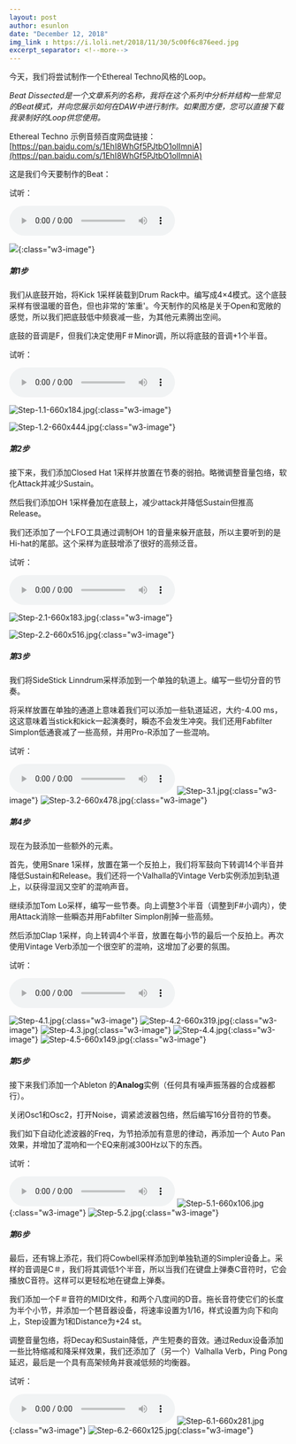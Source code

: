```yaml
---
layout: post
author: esunlon
date: "December 12, 2018"
img_link : https://i.loli.net/2018/11/30/5c00f6c876eed.jpg
excerpt_separator: <!--more-->
---
```

今天，我们将尝试制作一个Ethereal Techno风格的Loop。
<!--more-->
*Beat Dissected是一个文章系列的名称，我将在这个系列中分析并结构一些常见的Beat模式，并向您展示如何在DAW中进行制作。如果图方便，您可以直接下载我录制好的Loop供您使用。*

Ethereal Techno 示例音频百度网盘链接：[https://pan.baidu.com/s/1EhI8WhGf5PJtbO1oIImniA](https://pan.baidu.com/s/1EhI8WhGf5PJtbO1oIImniA)

这是我们今天要制作的Beat：

试听：

<audio src="https://f.cangg.cn:82/data/201812121708481827.mp3" controls="controls">  </audio>

![](https://i.loli.net/2018/12/12/5c10ab17821e6.png){:class="w3-image"}

##### 第1步

我们从底鼓开始，将Kick 1采样装载到Drum Rack中。编写成4×4模式。这个底鼓采样有很温暖的音色，但也非常的'笨重'。今天制作的风格是关于Open和宽敞的感觉，所以我们把底鼓低中频衰减一些，为其他元素腾出空间。

底鼓的音调是F，但我们决定使用F＃Minor调，所以将底鼓的音调+1个半音。

试听：

<audio src="https://f.cangg.cn:82/data/201812121706466752.mp3" controls="controls">  </audio>


![Step-1.1-660x184.jpg](https://i.loli.net/2018/12/12/5c10ab21ab736.jpg){:class="w3-image"}

![Step-1.2-660x444.jpg](https://i.loli.net/2018/12/12/5c10ab4456f99.jpg){:class="w3-image"}


##### 第2步

接下来，我们添加Closed Hat 1采样并放置在节奏的弱拍。略微调整音量包络，软化Attack并减少Sustain。

然后我们添加OH 1采样叠加在底鼓上，减少attack并降低Sustain但推高Release。

我们还添加了一个LFO工具通过调制OH 1的音量来躲开底鼓，所以主要听到的是Hi-hat的尾部。这个采样为底鼓增添了很好的高频泛音。

试听：

<audio src="https://f.cangg.cn:82/data/201812121710559337.mp3" controls="controls">  </audio>


![Step-2.1-660x183.jpg](https://i.loli.net/2018/12/12/5c10ab1caa6f1.jpg){:class="w3-image"}



![Step-2.2-660x516.jpg](https://i.loli.net/2018/12/12/5c10ab49768e4.jpg){:class="w3-image"}


##### 第3步

我们将SideStick Linndrum采样添加到一个单独的轨道上。编写一些切分音的节奏。

将采样放置在单独的通道上意味着我们可以添加一些轨道延迟，大约-4.00 ms，这这意味着当stick和kick一起演奏时，瞬态不会发生冲突。我们还用Fabfilter Simplon低通衰减了一些高频，并用Pro-R添加了一些混响。

试听：

<audio src="http://f.cangg.cn:81/data/2018121215555629273772.mp3" controls="controls">  </audio>
![Step-3.1.jpg](https://i.loli.net/2018/12/12/5c10ab655663c.jpg){:class="w3-image"}
![Step-3.2-660x478.jpg](https://i.loli.net/2018/12/12/5c10ab37e0697.jpg){:class="w3-image"}

##### 第4步

现在为鼓添加一些额外的元素。

首先，使用Snare 1采样，放置在第一个反拍上，我们将军鼓向下转调14个半音并降低Sustain和Release。我们还将一个Valhalla的Vintage Verb实例添加到轨道上，以获得湿润又空旷的混响声音。

继续添加Tom Lo采样，编写一些节奏。向上调整3个半音（调整到F#小调内），使用Attack消除一些瞬态并用Fabfilter Simplon削掉一些高频。

然后添加Clap 1采样，向上转调4个半音，放置在每小节的最后一个反拍上。再次使用Vintage Verb添加一个很空旷的混响，这增加了必要的氛围。

试听：

<audio src="http://f.cangg.cn:81/data/2018121216392049434768.mp3" controls="controls">  </audio>

![Step-4.1.jpg](https://i.loli.net/2018/12/12/5c10ab277d4b5.jpg){:class="w3-image"}
![Step-4.2-660x319.jpg](https://i.loli.net/2018/12/12/5c10ab4ab5916.jpg){:class="w3-image"}
![Step-4.3.jpg](https://i.loli.net/2018/12/12/5c10ab4157f5a.jpg){:class="w3-image"}
![Step-4.4.jpg](https://i.loli.net/2018/12/12/5c10ab6353e5b.jpg){:class="w3-image"}
![Step-4.5-660x149.jpg](https://i.loli.net/2018/12/12/5c10ab553bca7.jpg){:class="w3-image"}

##### 第5步

接下来我们添加一个Ableton 的**Analog**实例（任何具有噪声振荡器的合成器都行）。

关闭Osc1和Osc2，打开Noise，调紧滤波器包络，然后编写16分音符的节奏。

我们如下自动化滤波器的Freq，为节拍添加有意思的律动，再添加一个 Auto Pan效果，并增加了混响和一个EQ来削减300Hz以下的东西。

试听：

<audio src="http://f.cangg.cn:81/data/2018121216434247535114.mp3" controls="controls">  </audio>
![Step-5.1-660x106.jpg](https://i.loli.net/2018/12/12/5c10ab51943c2.jpg){:class="w3-image"}
![Step-5.2.jpg](https://i.loli.net/2018/12/12/5c10ab60a104e.jpg){:class="w3-image"}


##### 第6步

最后，还有锦上添花，我们将Cowbell采样添加到单独轨道的Simpler设备上。采样的音调是C＃，我们将其调低1个半音，所以当我们在键盘上弹奏C音符时，它会播放C音符。这样可以更轻松地在键盘上弹奏。

我们添加一个F＃音符的MIDI文件，和两个八度间的D音。拖长音符使它们的长度为半个小节，并添加一个琶音器设备，将速率设置为1/16，样式设置为向下和向上，Step设置为1和Distance为+24 st。

调整音量包络，将Decay和Sustain降低，产生短奏的音效。通过Redux设备添加一些比特缩减和降采样效果，我们还添加了（另一个）Valhalla Verb，Ping Pong延迟，最后是一个具有高架倾角并衰减低频的均衡器。

试听：

<audio src="http://f.cangg.cn:81/data/2018121217005478127498.mp3" controls="controls">  </audio>
![Step-6.1-660x281.jpg](https://i.loli.net/2018/12/12/5c10ab570bb47.jpg){:class="w3-image"}
![Step-6.2-660x125.jpg](https://i.loli.net/2018/12/12/5c10ab519221f.jpg){:class="w3-image"}
